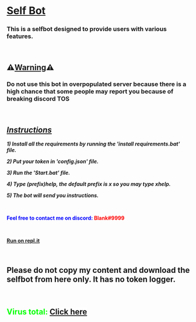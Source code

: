 <h1><span style="text-decoration: underline;"><strong>Self Bot</strong></span></h1>
<h3>This is a selfbot designed to provide users with various features.</h3>
<p>&nbsp;</p>
<h2>⚠️<strong><span style="text-decoration: underline;">Warning</span></strong>⚠️</h2>
<h3>Do not use this bot in overpopulated server because there is a high chance that some people may report you because of breaking discord TOS</h3>
<p>&nbsp;</p>
<h2><span style="text-decoration: underline;"><em><strong>Instructions</strong></em></span></h2>
<p><em><strong>1) Install all the requirements by running the 'install requirements.bat' file.</strong></em></p>
<p><em><strong>2) Put your token in 'config.json' file.</strong></em></p>
<p><em><strong>3) Run the 'Start.bat' file.</strong></em></p>
<p><em><strong>4) Type (prefix)help, the default prefix is x so you may type xhelp.</strong></em></p>
<p><em><strong>5) The bot will send you instructions.</strong></em></p>
<p>&nbsp;</p>
<p><span style="color: #00ff00;"><span style="color: #00ff00;"><span style="color: #00ff00;"><span style="color: #0000ff;"><strong>Feel free to contact me on discord:&nbsp;<span style="color: #ff0000;">Blank#9999</span></strong></span></span></span></span></p>
<p>&nbsp;</p>
<p><span style="background-color: #ffffff;"><a style="background-color: #ffffff;" title="Repl.it" href="https://replit.com/@SauhardGaming/embedbot" target="_blank"><strong>Run on repl.it</strong></a></span></p>
<p>&nbsp;</p>
<h2>Please do not copy my content and download the selfbot from here only. It has no token logger.</h2>
<p>&nbsp;</p>
<h2><span style="color: #00ff00;">Virus total: <span style="background-color: #ffffff;"><a style="background-color: #ffffff;" title="Virus Total" href="https://www.virustotal.com/gui/file/104ecb6b95ec3877e0672ee4b85334c74a4d5a646a4670c2ab566c2d680f67a2/detection" target="_blank">Click here</a></span></span></h2>
